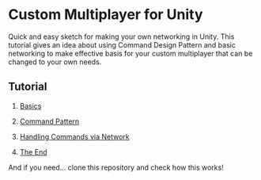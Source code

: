 # Custom Multiplayer for Unity
  Quick and easy sketch for making your own networking in Unity. This tutorial gives an idea about using Command Design Pattern and basic networking to make effective basis for your custom multiplayer that can be changed to your own needs.
  
## Tutorial

1. [Basics](tutorial_resources/01basics.md)

2. [Command Pattern](tutorial_resources/02commandPattern.md)

3. [Handling Commands via Network](tutorial_resources/03commandsViaNet.md)

4. [The End](tutorial_resources/04theEnd.md)

And if you need... clone this repository and check how this works!
